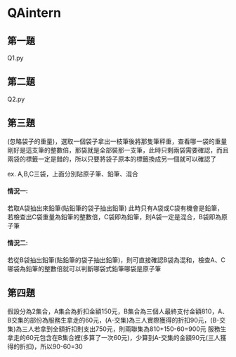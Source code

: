 # QAintern

## 第一題
Q1.py

## 第二題
Q2.py 

## 第三題
(忽略袋子的重量)，選取一個袋子拿出一枝筆後將那隻筆秤重，查看哪一袋的重量剛好是這支筆的整數倍，那袋就是全部裝那一支筆，此時只剩兩袋需要確認，而且兩袋的標籤一定是錯的，所以只要將袋子原本的標籤換成另一個就可以確認了

ex. A,B,C三袋，上面分別貼原子筆、鉛筆、混合
#### 情況一:
若取A袋抽出來鉛筆(貼鉛筆的袋子抽出鉛筆)                          此時只有A袋或C袋有機會是鉛筆，若檢查出C袋重量為鉛筆的整數倍，C袋即為鉛筆，則A袋一定是混合，B袋即為原子筆
#### 情況二: 
若從B袋抽出鉛筆(貼鉛筆的袋子抽出鉛筆)，則可直接確認B袋為混和，檢查A、C哪袋為鉛筆的整數倍就可以判斷哪袋式鉛筆哪袋是原子筆

## 第四題
假設分為2集合，A集合為折扣金額150元，B集合為三個人最終支付金額810，A、B交集的部份為服務生拿走的60元，(A-交集)為三人實際獲得的折扣90元，(B-交集)為三人若拿到全額折扣則支出750元，則兩聯集為810+150-60=900元
服務生拿走的60元包含在B集合裡(多算了一次60元)，少算到A-交集的金額90元(三人獲得的折扣)，所以90-60=30
